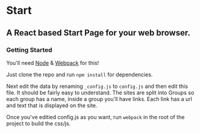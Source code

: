 # Start
## A React based Start Page for your web browser.

### Getting Started

You'll need [Node](http://nodejs.org/) & [Webpack](http://gruntjs.com/) for this!

Just clone the repo and run `npm install` for dependencies.

Next edit the data by renaming `_config.js` to `config.js` and then edit this file. It should be fairly easy to understand. The sites are split into Groups so each group has a name, inside a group you'll have links. Each link has a url and text that is displayed on the site.

Once you've editied config.js as you want, run `webpack` in the root of the project to build the css/js.
